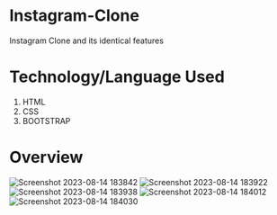 # Instagram-Clone
Instagram Clone and its identical features

# Technology/Language Used
1) HTML
2) CSS
3) BOOTSTRAP

# Overview
![Screenshot 2023-08-14 183842](https://github.com/garvita2003/Instagram-Clone/assets/102051676/5793b228-2ca9-4cd6-b438-42a9d3c3e41c)
![Screenshot 2023-08-14 183922](https://github.com/garvita2003/Instagram-Clone/assets/102051676/1b07e597-024e-4d31-9c19-754d1788bba5)
![Screenshot 2023-08-14 183938](https://github.com/garvita2003/Instagram-Clone/assets/102051676/f45d434c-1413-4709-81b2-9d2ac57b905a)
![Screenshot 2023-08-14 184012](https://github.com/garvita2003/Instagram-Clone/assets/102051676/603a1840-4c65-4ea8-b781-80373de8bcca)
![Screenshot 2023-08-14 184030](https://github.com/garvita2003/Instagram-Clone/assets/102051676/4dec2e36-a572-4d2d-ac35-d3688505cabf)
